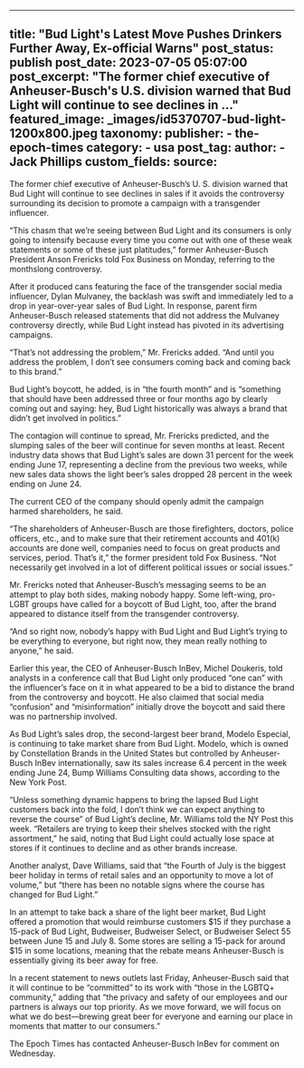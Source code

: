 
---
title: "Bud Light&#39;s Latest Move Pushes Drinkers Further Away, Ex-official Warns" 
post_status: publish
post_date: 2023-07-05 05:07:00 
post_excerpt: "The former chief executive of Anheuser-Busch&#39;s U.S. division warned that Bud Light will continue to see declines in ..."
featured_image: _images/id5370707-bud-light-1200x800.jpeg 
taxonomy:
    publisher:
        - the-epoch-times
    category:
        - usa 
    post_tag:
    author:
        - Jack Phillips
custom_fields:
    source: 
---
The former chief executive of Anheuser-Busch’s U. S. division warned that Bud Light will continue to see declines in sales if it avoids the controversy surrounding its decision to promote a campaign with a transgender influencer.

“This chasm that we’re seeing between Bud Light and its consumers is only going to intensify because every time you come out with one of these weak statements or some of these just platitudes,” former Anheuser-Busch President Anson Frericks told Fox Business on Monday, referring to the monthslong controversy.

After it produced cans featuring the face of the transgender social media influencer, Dylan Mulvaney, the backlash was swift and immediately led to a drop in year-over-year sales of Bud Light. In response, parent firm Anheuser-Busch released statements that did not address the Mulvaney controversy directly, while Bud Light instead has pivoted in its advertising campaigns.

“That’s not addressing the problem,” Mr. Frericks added. “And until you address the problem, I don’t see consumers coming back and coming back to this brand.”

Bud Light’s boycott, he added, is in “the fourth month” and is “something that should have been addressed three or four months ago by clearly coming out and saying: hey, Bud Light historically was always a brand that didn’t get involved in politics.”

The contagion will continue to spread, Mr. Frericks predicted, and the slumping sales of the beer will continue for seven months at least. Recent industry data shows that Bud Light’s sales are down 31 percent for the week ending June 17, representing a decline from the previous two weeks, while new sales data shows the light beer’s sales dropped 28 percent in the week ending on June 24.

The current CEO of the company should openly admit the campaign harmed shareholders, he said.

“The shareholders of Anheuser-Busch are those firefighters, doctors, police officers, etc., and to make sure that their retirement accounts and 401(k) accounts are done well, companies need to focus on great products and services, period. That’s it,” the former president told Fox Business. “Not necessarily get involved in a lot of different political issues or social issues.”

Mr. Frericks noted that Anheuser-Busch’s messaging seems to be an attempt to play both sides, making nobody happy. Some left-wing, pro-LGBT groups have called for a boycott of Bud Light, too, after the brand appeared to distance itself from the transgender controversy.

“And so right now, nobody’s happy with Bud Light and Bud Light’s trying to be everything to everyone, but right now, they mean really nothing to anyone,” he said.

Earlier this year, the CEO of Anheuser-Busch InBev, Michel Doukeris, told analysts in a conference call that Bud Light only produced “one can” with the influencer’s face on it in what appeared to be a bid to distance the brand from the controversy and boycott. He also claimed that social media “confusion” and “misinformation” initially drove the boycott and said there was no partnership involved.

As Bud Light’s sales drop, the second-largest beer brand, Modelo Especial, is continuing to take market share from Bud Light. Modelo, which is owned by Constellation Brands in the United States but controlled by Anheuser-Busch InBev internationally, saw its sales increase 6.4 percent in the week ending June 24, Bump Williams Consulting data shows, according to the New York Post.

“Unless something dynamic happens to bring the lapsed Bud Light customers back into the fold, I don’t think we can expect anything to reverse the course” of Bud Light’s decline, Mr. Williams told the NY Post this week. “Retailers are trying to keep their shelves stocked with the right assortment,” he said, noting that Bud Light could actually lose space at stores if it continues to decline and as other brands increase.

Another analyst, Dave Williams, said that “the Fourth of July is the biggest beer holiday in terms of retail sales and an opportunity to move a lot of volume,” but “there has been no notable signs where the course has changed for Bud Light.”

In an attempt to take back a share of the light beer market, Bud Light offered a promotion that would reimburse customers $15 if they purchase a 15-pack of Bud Light, Budweiser, Budweiser Select, or Budweiser Select 55 between June 15 and July 8. Some stores are selling a 15-pack for around $15 in some locations, meaning that the rebate means Anheuser-Busch is essentially giving its beer away for free.

In a recent statement to news outlets last Friday, Anheuser-Busch said that it will continue to be “committed” to its work with “those in the LGBTQ+ community,” adding that “the privacy and safety of our employees and our partners is always our top priority. As we move forward, we will focus on what we do best—brewing great beer for everyone and earning our place in moments that matter to our consumers.”

The Epoch Times has contacted Anheuser-Busch InBev for comment on Wednesday. 